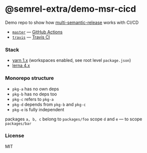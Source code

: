 # @semrel-extra/demo-msr-cicd

Demo repo to show how [multi-semantic-release](https://github.com/dhoulb/multi-semantic-release) works with CI/CD
* [`master`](https://github.com/semrel-extra/demo-msr-cicd/tree/master) — [GitHub Actions](https://github.com/features/actions)
* [`travis`](https://github.com/semrel-extra/demo-msr-cicd/tree/travis) — [Travis CI](https://www.travis-ci.com/)

### Stack
* [yarn 1.x](https://classic.yarnpkg.com/en/docs/workspaces) (workspaces enabled, see root level `package.json`)
* [lerna 4.x](https://github.com/lerna/lerna)

### Monorepo structure
* `pkg-a` has no own deps
* `pkg-b` has no deps too
* `pkg-c` refers to `pkg-a`
* `pkg-d` depends from `pkg-b` and `pkg-c`
* `pkg-e` is fully independent

packages `a, b, c` belong to `packages/foo` scope
`d` and `e` — to scope `packages/bar`

### License
MIT